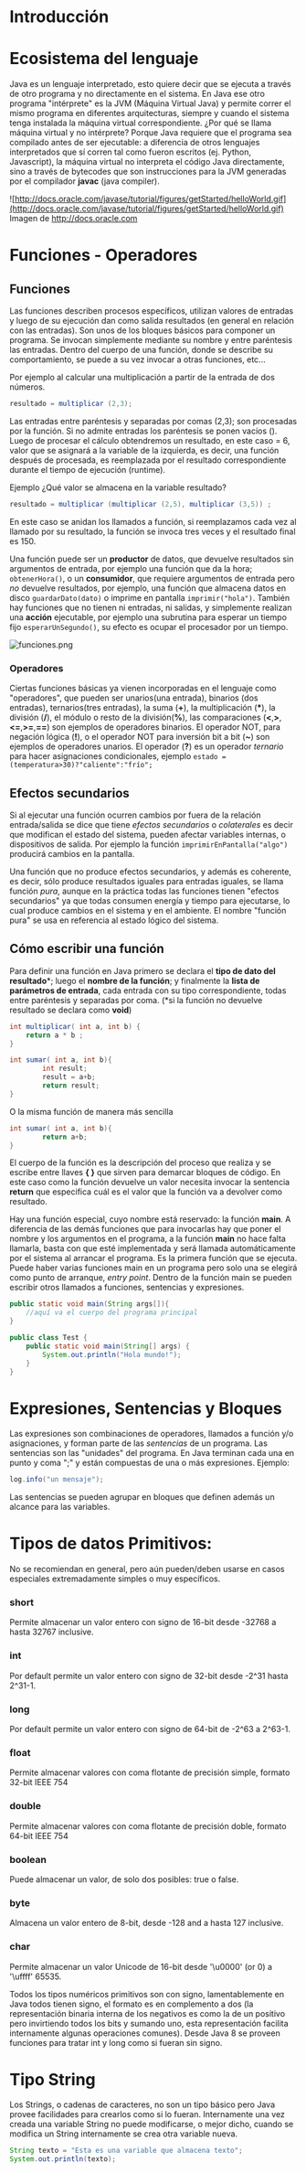 # Introducción


# Ecosistema del lenguaje
 
Java es un lenguaje interpretado, esto quiere decir que se ejecuta a través de otro programa y no directamente en el sistema. En Java ese otro programa "intérprete" es la JVM (Máquina Virtual Java) y permite correr el mismo programa en diferentes arquitecturas, siempre y cuando el sistema tenga instalada la máquina virtual correspondiente. ¿Por qué se llama máquina virtual y no intérprete? Porque Java requiere que el programa sea compilado antes de ser ejecutable: a diferencia de otros lenguajes interpretados que sí corren tal como fueron escritos (ej. Python, Javascript), la máquina virtual no interpreta el código Java directamente, sino a través de bytecodes que son instrucciones para la JVM generadas por el compilador **javac** (java compiler).

![http://docs.oracle.com/javase/tutorial/figures/getStarted/helloWorld.gif](http://docs.oracle.com/javase/tutorial/figures/getStarted/helloWorld.gif)  
Imagen de http://docs.oracle.com


# Funciones - Operadores

## Funciones

Las funciones describen procesos específicos, utilizan valores de entradas y luego de su ejecución dan como salida resultados (en general en relación con las entradas). Son unos de los bloques básicos para componer un programa. Se invocan simplemente mediante su nombre y entre paréntesis las entradas. Dentro del cuerpo de una función, donde se describe su comportamiento, se puede a su vez invocar a otras funciones, etc...

Por ejemplo al calcular una multiplicación a partir de la entrada de dos números.

```Java
resultado = multiplicar (2,3);
```

Las entradas entre paréntesis y separadas por comas (2,3); son procesadas por la función. Si no admite entradas los paréntesis se ponen vacíos (). Luego de procesar el cálculo obtendremos un resultado, en este caso = 6, valor que se asignará a la variable de la izquierda, es decir, una función después de procesada, es reemplazada por el resultado correspondiente durante el tiempo de ejecución (runtime).

Ejemplo ¿Qué valor se almacena en la variable resultado?

```Java
resultado = multiplicar (multiplicar (2,5), multiplicar (3,5)) ;
```

En este caso se anidan los llamados a función, si reemplazamos cada vez al llamado por su resultado, la función se invoca tres veces y el resultado final es 150. 

Una función puede ser un **productor** de datos, que devuelve resultados sin argumentos de entrada, por ejemplo una función que da la hora; ```obtenerHora()```, o un **consumidor**, que requiere argumentos de entrada pero *no* devuelve resultados, por ejemplo, una función que almacena datos en disco ```guardarDato(dato)``` o imprime en pantalla ```imprimir("hola")```. También hay funciones que no tienen ni entradas, ni salidas, y simplemente realizan una **acción** ejecutable, por ejemplo una subrutina para esperar un tiempo fijo ```esperarUnSegundo()```, su efecto es ocupar el procesador por un tiempo.

![funciones.png](funciones.png)

### Operadores

Ciertas funciones básicas ya vienen incorporadas en el lenguaje como "operadores", que pueden ser unarios(una entrada), binarios (dos entradas), ternarios(tres entradas), la suma (**+**), la multiplicación (**\***), la división (**/**), el módulo o resto de la división(**%**), las comparaciones (**<**,**>**,**<=**,**>=**,**==**) son ejemplos de operadores binarios. El operador NOT, para negación lógica (**!**), o el operador NOT para inversión bit a bit (**~**) son ejemplos de operadores unarios. El operador (**?**) es un operador *ternario* para hacer asignaciones condicionales,  ejemplo ``` estado = (temperatura>30)?"caliente":"frío"; ```

## Efectos secundarios

Si al ejecutar una función ocurren cambios por fuera de la relación entrada/salida se dice que tiene *efectos secundarios* o *colaterales* es decir que modifican el estado del sistema, pueden afectar variables internas, o dispositivos de salida. Por ejemplo la función ```imprimirEnPantalla("algo")``` producirá cambios en la pantalla.

Una función que no produce efectos secundarios, y además es coherente, es decir, sólo produce resultados iguales para entradas iguales, se llama función *pura*, aunque en la práctica todas las funciones tienen "efectos secundarios" ya que todas consumen energía y tiempo para ejecutarse, lo cual produce cambios en el sistema y en el ambiente. El nombre "función pura" se usa en referencia al estado lógico del sistema. 
  
## Cómo escribir una función 

Para definir una función en Java primero se declara el **tipo de dato del resultado**\*; luego el **nombre de la función**; y finalmente la **lista de parámetros de entrada**, cada entrada con su tipo correspondiente, todas entre paréntesis y separadas por coma.  (*si la función no devuelve resultado se declara como **void**)


```Java
int multiplicar( int a, int b) { 
    return a * b ;
}
```

```Java
int sumar( int a, int b){
        int result;        
        result = a+b;        
        return result;
}
```
O la misma función de manera más sencilla 

```Java
int sumar( int a, int b){        
        return a+b;
}
```

El cuerpo de la función es la descripción del proceso que realiza y se escribe entre llaves **{ }** que sirven para demarcar bloques de código. En este caso como la función devuelve un valor necesita invocar la sentencia **return** que especifica cuál es el valor que la función va a devolver como resultado. 

Hay una función especial, cuyo nombre está reservado: la función **main**. A diferencia de las demás funciones que para invocarlas hay que poner el nombre y los argumentos en el programa, a la función **main** no hace falta llamarla, basta con que esté implementada y será llamada automáticamente por el sistema al arrancar el programa. Es la primera función que se ejecuta. Puede haber varias funciones main en un programa pero solo una se elegirá como punto de arranque, *entry point*. Dentro de la función main se pueden escribir otros llamados a funciones, sentencias y expresiones.

```Java
public static void main(String args[]){	
 	//aquí va el cuerpo del programa principal
}
```

```Java
public class Test { 
    public static void main(String[] args) {
        System.out.println("Hola mundo!"); 
    }
}
```

# Expresiones, Sentencias y Bloques
Las expresiones son combinaciones de operadores, llamados a función y/o asignaciones, y forman parte de las *sentencias* de un programa.
Las sentencias son las "unidades" del programa. En Java terminan cada una en punto y coma ";" y están compuestas de una o más expresiones. Ejemplo:

```Java
log.info("un mensaje");

```

Las sentencias se pueden agrupar en bloques que definen además un alcance para las variables. 

# Tipos de datos Primitivos:

No se recomiendan en general, pero aún pueden/deben usarse en casos especiales extremadamente simples o muy específicos.

### short
Permite almacenar un valor entero con signo de 16-bit desde -32768 a hasta 32767 inclusive. 
### int
Por default permite un valor entero con signo de 32-bit desde -2^31 hasta 2^31-1. 
### long
Por default permite un valor entero con signo de 64-bit de -2^63 a 2^63-1. 
### float
Permite almacenar valores con coma flotante de precisión simple, formato 32-bit IEEE 754
### double
Permite almacenar valores con coma flotante de precisión doble, formato 64-bit IEEE 754 
### boolean
Puede almacenar un valor, de solo dos posibles: true o false. 
### byte
Almacena un valor entero de 8-bit, desde -128 and a hasta 127 inclusive. 
### char
Permite almacenar un valor Unicode de 16-bit desde  '\u0000' (or 0) a '\uffff' 65535.

Todos los tipos numéricos primitivos son con signo, lamentablemente en Java todos tienen signo, el formato es en complemento a dos (la representación binaria interna de los negativos es como la de un positivo pero invirtiendo todos los bits y sumando uno, esta representación facilita internamente algunas operaciones comunes). Desde Java 8 se proveen funciones para tratar int y long como si fueran sin signo.


# Tipo String

Los Strings, o cadenas de caracteres, no son un tipo básico pero Java provee facilidades para crearlos como si lo fueran. Internamente una vez creada una variable String no puede modificarse, o mejor dicho, cuando se modifica un String internamente se crea otra variable nueva.
 
 ```Java
 String texto = "Esta es una variable que almacena texto";
 System.out.println(texto);
 ```

